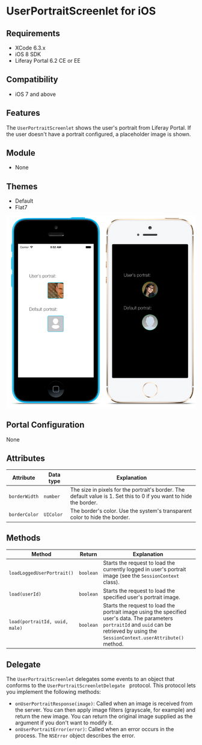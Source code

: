 # UserPortraitScreenlet for iOS [](id=userportraitscreenlet-for-ios)

## Requirements [](id=requirements)

- XCode 6.3.x
- iOS 8 SDK
- Liferay Portal 6.2 CE or EE

## Compatibility [](id=compatibility)

- iOS 7 and above

## Features [](id=features)

The `UserPortraitScreenlet` shows the user's portrait from Liferay Portal. If 
the user doesn't have a portrait configured, a placeholder image is shown.

## Module [](id=module)

- None

## Themes [](id=themes)

- Default
- Flat7

![The `UserPortraitScreenlet` using the Default and Flat7 themes.](../../images/screens-ios-portrait.png)

## Portal Configuration [](id=portal-configuration)

None

## Attributes [](id=attributes)

| Attribute | Data type | Explanation |
|-----------|-----------|-------------| 
| `borderWidth` | `number` | The size in pixels for the portrait's border. The default value is 1. Set this to 0 if you want to hide the border.|
|  `borderColor` | `UIColor` | The border's color. Use the system's transparent color to hide the border. |

## Methods [](id=methods)

| Method | Return | Explanation |
|-----------|-----------|-------------| 
|  `loadLoggedUserPortrait()` | `boolean` | Starts the request to load the currently logged in user's portrait image (see the `SessionContext` class). |
|  `load(userId)` | `boolean` | Starts the request to load the specified user's  portrait image. |
|  `load(portraitId, uuid, male)` | `boolean` | Starts the request to load the portrait image using the specified user's data. The parameters `portraitId` and `uuid` can be retrieved by using the `SessionContext.userAttribute()` method.|

## Delegate [](id=delegate)

The `UserPortraitScreenlet` delegates some events to an object that conforms to 
the `UserPortraitScreenletDelegate ` protocol. This protocol lets you implement 
the following methods: 

- `onUserPortraitResponse(image)`: Called when an image is received from the 
  server. You can then apply image filters (grayscale, for example) and return 
  the new image. You can return the original image supplied as the argument if 
  you don't want to modify it.
- `onUserPortraitError(error)`: Called when an error occurs in the process. The 
  `NSError` object describes the error.
